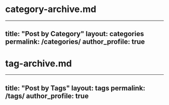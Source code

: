# category-archive.md
---
title: "Post by Category"
layout: categories
permalink: /categories/
author_profile: true
---

# tag-archive.md
---
title: "Post by Tags"
layout: tags
permalink: /tags/
author_profile: true
---
